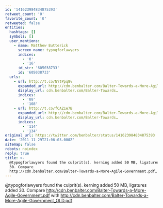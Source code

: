 ```yaml
---
id: '141623984834875393'
retweet_count: '0'
favorite_count: '0'
retweeted: false
entities:
  hashtags: []
  symbols: []
  user_mentions:
    - name: Matthew Butterick
      screen_name: typogforlawyers
      indices:
        - '0'
        - '16'
      id_str: '605038733'
      id: '605038733'
  urls:
    - url: http://t.co/NYtPpq8v
      expanded_url: http://cdn.benbalter.com/Balter-Towards-a-More-Agile-Government.pdf
      display_url: cdn.benbalter.com/Balter-Towards…
      indices:
        - '88'
        - '108'
    - url: http://t.co/fCAZ1e7B
      expanded_url: http://cdn.benbalter.com/Balter-Towards-a-More-Agile-Government_OLD.pdf
      display_url: cdn.benbalter.com/Balter-Towards…
      indices:
        - '114'
        - '134'
original_url: https://twitter.com/benbalter/status/141623984834875393
date: '2011-11-29T21:06:03.000Z'
sitemap: false
robots: noindex
reply: true
title: >-
  @typogforlawyers found the culprit(s). kerning added 50 MB, ligatures added
  30. Compare
  http://cdn.benbalter.com/Balter-Towards-a-More-Agile-Government.pdf…
---
```


@typogforlawyers found the culprit(s). kerning added 50 MB, ligatures added 30. Compare http://cdn.benbalter.com/Balter-Towards-a-More-Agile-Government.pdf with http://cdn.benbalter.com/Balter-Towards-a-More-Agile-Government_OLD.pdf
